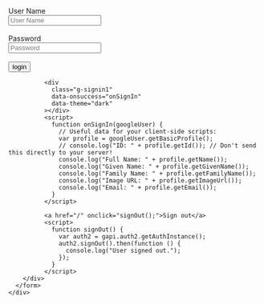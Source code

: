 <form name="" method="post">
      <label>User Name</label><br>
      <input type="text" name="username" placeholder="User Name">
      <br><br>
      <label>Password</label><br>
      <input type="password" name="password" placeholder="Password">
      <br><br>
      <input type="button" value="login" onclick="onSignIn()">
    </form>
          <div
            class="g-signin2"
            data-onsuccess="onSignIn"
            data-theme="dark"
            type="allowed_parent_origin"
          >
          </div>
              <script
                src="https://apis.google.com/js/platform.js"
                async
                defer
              >
            </script>
        
              <div
                class="g-signin1"
                data-onsuccess="onSignIn"
                data-theme="dark"
              ></div>
              <script>
                function onSignIn(googleUser) {
                  // Useful data for your client-side scripts:
                  var profile = googleUser.getBasicProfile();
                  // console.log("ID: " + profile.getId()); // Don't send this directly to your server!
                  console.log("Full Name: " + profile.getName());
                  console.log("Given Name: " + profile.getGivenName());
                  console.log("Family Name: " + profile.getFamilyName());
                  console.log("Image URL: " + profile.getImageUrl());
                  console.log("Email: " + profile.getEmail());
                }
              </script>

              <a href="/" onclick="signOut();">Sign out</a>
              <script>
                function signOut() {
                  var auth2 = gapi.auth2.getAuthInstance();
                  auth2.signOut().then(function () {
                    console.log("User signed out.");
                  });
                }
              </script>
        </div>
      </form>
    </div>
